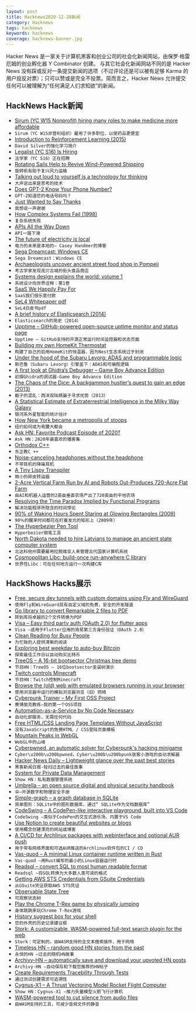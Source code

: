 ```yaml
---
layout: post
title: Hacknews2020-12-28新闻
category: Hacknews
tags: hacknews
keywords: hacknews
coverage: hacknews-banner.jpg
---
```


Hacker News 是一家关于计算机黑客和创业公司的社会化新闻网站，由保罗·格雷厄姆的创业孵化器 Y Combinator 创建。
与其它社会化新闻网站不同的是 Hacker News 没有踩或反对一条提交新闻的选项（不过评论还是可以被有足够 Karma 的用户投反对票）；只可以赞或是完全不投票。简而言之，Hacker News 允许提交任何可以被理解为“任何满足人们求知欲”的新闻。

## HackNews Hack新闻


- [Sirum (YC W15 Nonprofit) hiring many roles to make medicine more affordable](https://www.sirum.org/about/#careers)
- `Sirum（YC W15非营利组织）雇用了许多职位，以使药品更便宜`
- [Introduction to Reinforcement Learning (2015)](https://deepmind.com/learning-resources/-introduction-reinforcement-learning-david-silver)
- `David Silver的强化学习简介`
- [Legalist (YC S16) Is Hiring](https://www.workatastartup.com/jobs/41335)
- `法学家（YC S16）正在招聘`
- [Rotating Sails Help to Revive Wind-Powered Shipping](https://www.scientificamerican.com/article/rotating-sails-help-to-revive-wind-powered-shipping/)
- `旋转帆有助于复兴风力运输`
- [Talking out loud to yourself is a technology for thinking](https://psyche.co/ideas/talking-out-loud-to-yourself-is-a-technology-for-thinking)
- `大声说出来是思考的技术`
- [Does GPT-2 Know Your Phone Number?](https://bair.berkeley.edu/blog/2020/12/20/lmmem/)
- `GPT-2知道您的电话号码吗？`
- [Just Wanted to Say Thanks](https://github.com/compumike/hairpin-proxy/issues/5)
- `我想说一声谢谢`
- [How Complex Systems Fail (1998)](https://how.complexsystems.fail)
- `复杂系统失败`
- [APIs All the Way Down](https://notboring.substack.com/p/apis-all-the-way-down)
- `API一路下滑`
- [The future of electricity is local](https://caseyhandmer.wordpress.com/2020/12/27/the-future-of-electricity-is-local/)
- `电力的未来是本地的– Casey Handmer的博客`
- [Sega Dreamcast: Windows CE](https://segaretro.org/Windows_CE)
- `Sega Dreamcast：Windows CE`
- [Archaeologists uncover ancient street food shop in Pompeii](https://www.reuters.com/article/italy-pompeii-idUSKBN2900D3)
- `考古学家发现庞贝古城的街头食品商店`
- [Systems design explains the world: volume 1](https://apenwarr.ca/log/20201227)
- `系统设计向世界诠释：第1卷`
- [SaaS We Happily Pay For](https://francescodilorenzo.com/saas-we-pay-for)
- `SaaS我们很乐意付款`
- [SeL4 Whitepaper pdf](https://sel4.systems/About/seL4-whitepaper.pdf)
- `SeL4白皮书pdf`
- [A brief history of Elasticsearch (2014)](https://jaxenter.com/elasticsearch-founder-interview-112677.html)
- `Elasticsearch的简史（2014）`
- [Upptime – GitHub-powered open-source uptime monitor and status page](https://upptime.js.org/)
- `Upptime – GitHub支持的开源正常运行时间监控器和状态页面`
- [Building my own HomeKit Thermostat](https://www.staycaffeinated.com/2020/12/27/building-my-own-homekit-thermostat-v1)
- `构建了自己的启用HomeKit的恒温器，因为Nest生态系统过于封闭`
- [Under the hood of the Subaru Levorg: ADAS and programmable logic](https://www.embedded-computing.com/home-page/guess-what-s-under-the-hood-of-the-subaru-levorg-adas-and-programmable-logic)
- `斯巴鲁（Subaru Levorg）引擎盖下：ADAS和可编程逻辑`
- [A first look at Ghidra’s Debugger – Game Boy Advance Edition](https://wrongbaud.github.io/posts/ghidra-debugger/)
- `初探Ghidra的调试器-Game Boy Advance Edition`
- [The Chaos of the Dice: A backgammon hustler’s quest to gain an edge (2013)](https://www.newyorker.com/magazine/2013/05/13/the-chaos-of-the-dice)
- `骰子的混乱：西洋双陆棋骗子寻求优势（2013）`
- [A Statistical Estimate of Extraterrestrial Intelligence in the Milky Way Galaxy](https://arxiv.org/abs/2012.07902)
- `银河系外星智能的统计估计`
- [How New York became a metropolis of stoops](https://ephemeralnewyork.wordpress.com/2020/12/07/how-new-york-became-a-metropolis-of-stoops/)
- `纽约如何成为弯腰大都会`
- [Ask HN: Favorite Podcast Episode of 2020?](item?id=25553818)
- `Ask HN：2020年最喜欢的播客集`
- [Orthodox C++](https://gist.github.com/bkaradzic/2e39896bc7d8c34e042b)
- `东正教C ++`
- [Noise-canceling headphones without the headphone](https://spectrum.ieee.org/tech-talk/consumer-electronics/audiovideo/active-noise-cancellation-using-ldvs)
- `不带耳机的降噪耳机`
- [A Tiny Lispy Transpiler](https://github.com/LingDong-/wax)
- `微小的碎皮转运器`
- [2-Acre Vertical Farm Run by AI and Robots Out-Produces 720-Acre Flat Farm](https://www.intelligentliving.co/vertical-farm-out-produces-flat-farm/)
- `由AI和机器人运营的2英亩垂直农场产出了720英亩的平地农场`
- [Resolving the Time Paradox Implied by Functional Programs](https://softwarefordays.com/post/resolving-the-fp-time-paradox/)
- `解决功能程序所隐含的时间悖论`
- [90% of Waking Hours Spent Staring at Glowing Rectangles (2009)](https://www.theonion.com/report-90-of-waking-hours-spent-staring-at-glowing-re-1819570829)
- `90％的醒来时间都花在盯着发光的矩形上（2009年）`
- [The Hyperbezier Pen Tool](https://www.cmyr.net/blog/hyperbezier.html)
- `Hyperbezier钢笔工具`
- [North Dakota needed to hire Latvians to manage an ancient state computer system](https://www.inforum.com/news/government-and-politics/6816654-North-Dakota-needed-to-hire-Latvians-to-manage-an-ancient-state-computer-system)
- `北达科他州需要雇用拉脱维亚人来管理古代国家计算机系统`
- [Cosmopolitan Libc: build-once run-anywhere C library](https://justine.lol/cosmopolitan/index.html)
- `世界性Libc：可在任何地方运行一次构建C库`


## HackShows Hacks展示

- [ Free, secure dev tunnels with custom domains using Fly and WireGuard](https://github.com/LukeLambert/fly-dev-tunnel)
- `使用Fly和WireGuard具有自定义域的免费，安全的开发隧道`
- [ Go library to convert Remarkable 2 files to PDF](https://github.com/poundifdef/go-remarkable2pdf)
- `转到库将卓越的2个文件转换为PDF`
- [ Visa – Easy third party auth (OAuth 2.0) for flutter apps](https://github.com/e-oj/visa)
- `Visa –适用于Flutter应用的简易第三方身份验证（OAuth 2.0）`
- [ Clean Reading for Busy People](https://pipecontent.com/)
- `为忙碌的人提供清晰的阅读`
- [ Exploring best weekday to auto-buy Bitcoin](https://github.com/berkserbet/bitcoin-autobuy-weekday-comparison/blob/main/comparison.ipynb)
- `探索最佳工作日以自动购买比特币`
- [ TreeOS – A 16-bit bootsector Christmas tree demo](https://github.com/cfallin/treeos)
- `节目HN：TreeOS – 16位bootsector圣诞树演示`
- [ Twitch controls Minecraft](https://github.com/braydo25/TwitchControlsMinecraft)
- `节目HN：Twitch控制Minecraft`
- [ Browse the (old) web with emulated browsers running in your browser](https://oldweb.today/)
- `使用浏览器中运行的模拟浏览器浏览（旧）网络`
- [ Cyberpunk Trainer – My First OSS Project](item?id=25532366)
- `赛博朋克教练–我的第一个OSS项目`
- [ Automation-as-a-Service by No Code Necessary](https://nocodenecessary.co/)
- `自动化即服务，无需任何代码`
- [ Free HTML/CSS Landing Page Templates Without JavaScript](https://uisual.com)
- `没有JavaScript的免费HTML / CSS登陆页面模板`
- [ Mountain Peaks in WebGL](https://felixpalmer.github.io/peaks-of-austria/)
- `WebGL中的山峰`
- [ Cyberpwned, an automatic solver for Cyberpunk's hacking minigame](https://github.com/nicolas-siplis/cyberpwned)
- `Cyber\u200b\u200bpwned，Cyber\u200b\u200bpunk骇客小游戏的自动求解器`
- [ Hacker News Daily – Lightweight glance over the past best stories](https://lopespm.github.io/hackernews-daily)
- `黑客新闻日报-轻扫过去的最佳故事`
- [ System for Private Data Management](https://github.com/Volmarg/personal-management-system)
- `Show HN：私有数据管理系统`
- [ Umbrella – an open source digital and physical security handbook](https://umbrella.secfirst.org)
- `伞–开源数字和物理安全手册`
- [ Simple-graph – a graph database in SQLite](https://github.com/dpapathanasiou/simple-graph)
- `简单图形：SQLite中的图形数据库，通过“ SQLite作为文档数据库”`
- [ CodeSwing – A CodePen-like interactive playground, built into VS Code](https://github.com/codespaces-contrib/codeswing)
- `CodeSwing –类似于CodePen的交互式游乐场，内置于VS Code`
- [ Use Notion to create beautiful websites or blogs](https://notelet.so)
- `使用概念创建漂亮的网站或博客`
- [ A CI/CD for Archlinux packages with webinterface and optional AUR push](https://github.com/bionade24/abs_cd)
- `用于带有网络界面和可选AUR推送的Archlinux软件包的CI / CD`
- [ Vas-quod – A minimal Linux container runtime written in Rust](https://github.com/flouthoc/vas-quod)
- `Vas-quod –用Rust编写的最小的Linux容器运行时`
- [ Readsql – convert SQL to most human readable format](https://github.com/AzisK/readsql)
- `Readsql –将SQL转换为大多数人类可读的格式`
- [ Getting AWS STS Credentials from GSuite Credentials](https://github.com/cucxabong/aws-google-login)
- `从GSuite凭证获取AWS STS凭证`
- [ Observable State Tree](https://github.com/mfbx9da4/observable-state-tree)
- `可观察状态树`
- [ Play the Chrome T-Rex game by physically jumping](https://github.com/veggiedefender/projectordino)
- `身体跳跳来玩Chrome T-Rex游戏`
- [ History suggest box for your shell](https://github.com/adder46/hstr-rs)
- `您的外壳的历史记录建议框`
- [ Stork: A customizable, WASM-powered full-text search plugin for the web](https://stork-search.net)
- `Stork：可定制的，由WASM支持的全文本搜索插件，用于网络`
- [ Timeless HN – random good HN stories from the past](http://thn.rakhim.org/)
- `永恒的HN –过去的随机HN故事`
- [ Archivy-HN – automatically save and download your upvoted HN posts](https://github.com/archivy/archivy-hn)
- `Archivy-HN –自动保存和下载您推荐的HN帖子`
- [ Create Requirements Tracebility Through Tests](https://kown7.github.io/pymergevcd/reqdevsecops.html)
- `通过测试创建需求可追溯性`
- [ Cygnus-X1 – A Thrust Vectoring Model Rocket Flight Computer](https://github.com/polishdude20/CygnusX1)
- `Show HN：Cygnus-X1 –推力矢量模型火箭飞行计算机`
- [ WASM-powered tool to cut silence from audio files](https://silencecutter.web.app/)
- `由WASM支持的工具，可减少音频文件的静音`


